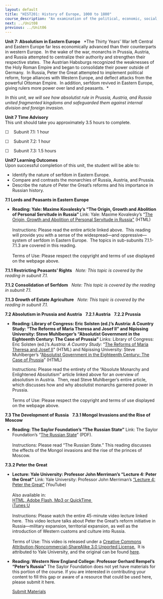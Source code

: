 ```yaml
---
layout: default
title: "HIST201: History of Europe, 1000 to 1800"
course_description: "An examination of the political, economic, social, religious, and intellectual history of Europe from the Middle Ages to the 18th century revolutions, with particular emphasis on primary-source interpretation."
next: ../Unit08
previous: ../Unit06
---
```

**Unit 7: Absolutism in Eastern Europe** <span id="7"></span> 
*The Thirty Years’ War left Central and Eastern Europe far less
economically advanced than their counterparts in western Europe.  In the
wake of the war, monarchs in Prussia, Austria, and Russia attempted to
centralize their authority and strengthen their respective states.  The
Austrian Habsburgs recognized the weaknesses of the Holy Roman Empire
and began to consolidate their power outside of Germany.  In Russia,
Peter the Great attempted to implement political reform, forge alliances
with Western Europe, and deflect attacks from the powerful Ottoman
Empire.  In addition, serfdom revived in Eastern Europe, giving rulers
more power over land and peasants.  *  
  
 *In this unit, we will see how absolutist rule in Prussia, Austria, and
Russia united fragmented kingdoms and safeguarded them against internal
division and foreign invasion.*

**Unit 7 Time Advisory**  
This unit should take you approximately 3.5 hours to complete.  
  
 ☐    Subunit 7.1: 1 hour  
  
 ☐    Subunit 7.2: 1 hour  
  
 ☐    Subunit 7.3: 1.5 hours

**Unit7 Learning Outcomes**  
Upon successful completion of this unit, the student will be able to:

-   Identify the nature of serfdom in Eastern Europe.
-   Compare and contrasts the monarchies of Russia, Austria, and
    Prussia.
-   Describe the nature of Peter the Great’s reforms and his importance
    in Russian history.

**7.1 Lords and Peasants in Eastern Europe** <span id="7.1"></span> 
-   **Reading: Yale: Maxime Kovalesky’s “The Origin, Growth and
    Abolition of Personal Servitude in Russia”**
    Link: Yale: Maxime Kovalesky’s “[The Origin, Growth and Abolition of
    Personal Servitude in
    Russia"](http://avalon.law.yale.edu/19th_century/koval6.asp)
    (HTML)  
        
     Instructions: Please read the entire article linked above.  This
    reading will provide you with a sense of the widespread—and
    oppressive—system of serfdom in Eastern Europe.  The topics in
    sub-subunits 7.1.1-7.1.3 are covered in this reading.  
        
     Terms of Use: Please respect the copyright and terms of use
    displayed on the webpage above.

**7.1.1 Restricting Peasants’ Rights** <span id="7.1.1"></span> 
*Note: This topic is covered by the reading in subunit 7.1.*

**7.1.2 Consolidation of Serfdom** <span id="7.1.2"></span> 
*Note: This topic is covered by the reading in subunit 7.1.*

**7.1.3 Growth of Estate Agriculture** <span id="7.1.3"></span> 
*Note: This topic is covered by the reading in subunit 7.1.*

**7.2 Absolutism in Prussia and Austria** <span id="7.2"></span> 
**7.2.1 Austria** <span id="7.2.1"></span> 
**7.2.2 Prussia** <span id="7.2.2"></span> 
-   **Reading: Library of Congress: Eric Solsten (ed.)’s Austria: A
    Country Study: “The Reforms of Maria Theresa and Josef II” and
    Nipissing University: Steve Muhlberger’s “Absolutist Government in
    the Eighteenth Century: The Case of Prussia”**
    Links: Library of Congress: Eric Solsten (ed.)’s *Austria: A Country
    Study:* “[The Reforms of Maria Theresa and Josef
    II](http://countrystudies.us/austria/17.htm)" (HTML) and Nipissing
    University: Steve Muhlberger’s “[Absolutist Government in the
    Eighteenth Century: The Case of
    Prussia](http://www.nipissingu.ca/department/history/muhlberger/2155/prussabs.htm)”
    (HTML)  
      
     Instructions: Please read the entirety of the “Absolute Monarchy
    and Enlightened Absolutism” article linked above for an overview of
    absolutism in Austria.  Then, read Steve Muhlberger’s entire
    article, which discusses how and why absolutist monarchs garnered
    power in Prussia.  
        
     Terms of Use: Please respect the copyright and terms of use
    displayed on the webpage above.

**7.3 The Development of Russia** <span id="7.3"></span> 
**7.3.1 Mongol Invasions and the Rise of Moscow** <span
id="7.3.1"></span> 
-   **Reading: The Saylor Foundation’s “The Russian State”**
    Link: The Saylor Foundation’s “[The Russian
    State](http://www.saylor.org/site/wp-content/uploads/2012/10/HIST201-7.3.1-TheRussianState-FINAL1.pdf)”
    (PDF).  
        
     Instructions: Please read “The Russian State.” This reading
    discusses the effects of the Mongol invasions and the rise of the
    princes of Moscow.

**7.3.2 Peter the Great** <span id="7.3.2"></span> 
-   **Lecture: Yale University: Professor John Merriman’s “Lecture 4:
    Peter the Great”**
    Link: Yale University: Professor John Merriman’s [“Lecture 4: Peter
    the Great”](http://www.youtube.com/watch?v=Zp3lAmcApYM) (YouTube)  
        
     Also available in:  
     [HTML, Adobe Flash, Mp3 or
    QuickTime ](http://oyc.yale.edu/history/hist-202/lecture-4)  
     [iTunes
    U](http://deimos3.apple.com/WebObjects/Core.woa/Browse/yale.edu-dz.2821768457?i=1964686753)  
        
     Instructions: Please watch the entire 45-minute video lecture
    linked here.  This video lecture talks about Peter the Great’s
    reform initiative in Russia—military expansion, territorial
    expansion, as well as the introduction of Western customs and
    culture into Russia.  
        
     Terms of Use: This video is released under a [Creative Commons
    Attribution-Noncommercial-ShareAlike 3.0 Unported
    License.](http://creativecommons.org/licenses/by-nc-sa/3.0/us/)  It
    is attributed to Yale University, and the original can be
    found [here](http://oyc.yale.edu/history/hist-202/lecture-4).

-   **Reading: Western New England College: Professor Gerhard Rempel’s
    “Peter’s Russia”**
    The Saylor Foundation does not yet have materials for this portion
    of the course. If you are interested in contributing your content to
    fill this gap or aware of a resource that could be used here, please
    submit it here.

    [Submit Materials](/contribute/)


